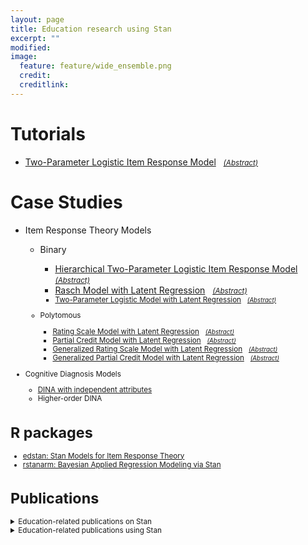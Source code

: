 ```yaml
---
layout: page
title: Education research using Stan
excerpt: ""
modified: 
image:
  feature: feature/wide_ensemble.png
  credit: 
  creditlink: 
---
```


# Tutorials
* [Two-Parameter Logistic Item Response Model](case-studies/tutorial_twopl.html) &nbsp; <small>[_(Abstract)_](../documentation/case-studies#two-parameter-logistic-item-response-model)</small>

# Case Studies
* Item Response Theory Models
  * Binary 
    * [Hierarchical Two-Parameter Logistic Item Response Model](case-studies/hierarchical_2pl.html) &nbsp; <small>[_(Abstract)_](../documentation/case-studies#hierarchical-two-parameter-logistic-item-response-model)</small>
    * [Rasch Model with Latent Regression](case-studies/rasch_latent_reg.html) &nbsp; <small>[_(Abstract)_](../documentation/case-studies#rasch-model-with-latent-regression)
    * [Two-Parameter Logistic Model with Latent Regression](case-studies/2pl_latent_reg.html) &nbsp; <small>[_(Abstract)_](../documentation/case-studies#two-parameter-logistic-model-with-latent-regression)</small>

  * Polytomous
    * [Rating Scale Model with Latent Regression](case-studies/rsm_latent_reg.html) &nbsp; <small>[_(Abstract)_](../documentation/case-studies#rating-scale-model-with-latent-regression)</small>
    * [Partial Credit Model with Latent Regression](case-studies/pcm_latent_reg.html) &nbsp; <small>[_(Abstract)_](../documentation/case-studies#partial-credit-model-with-latent-regression)</small>
    * [Generalized Rating Scale Model with Latent Regression](case-studies/grsm_latent_reg.html) &nbsp; <small>[_(Abstract)_](../documentation/case-studies#generalized-rating-scale-model-with-latent-regression)</small>
    * [Generalized Partial Credit Model with Latent Regression](case-studies/gpcm_latent_reg.html) &nbsp; <small>[_(Abstract)_](../documentation/case-studies#generalized-partial-credit-model-with-latent-regression)</small>

* Cognitive Diagnosis Models
    * [DINA with independent attributes](case-studies/dina_independence.html) 
    * Higher-order DINA

# R packages
* [edstan: Stan Models for Item Response Theory](https://cran.rstudio.com/web/packages/edstan/)
* [rstanarm: Bayesian Applied Regression Modeling via Stan](https://cran.rstudio.com/web/packages/rstanarm/)

# Publications
<details>
<summary>Education-related publications on Stan</summary>

<small>
> Robert L. Grant, Daniel C. Furr, Bob Carpenter, and Andrew Gelman. 2016. Fitting Bayesian item response models in Stata and Stan. arXiv 1601.03443.</small>

<small>
> Andrew Gelman, Daniel Lee, and Jiqiang Guo. 2016. Stan: A probabilistic programming language for Bayesian inference and optimization. Journal of Educational and Behavioral Statistics.
</small>

</details>

<details>
<summary>Education-related publications using Stan</summary><p>
<small>
> Gale, Julia, et al. "Student nurse selection and predictability of academic success: The Multiple Mini Interview project." Nurse Education Today 40 (2016): 123-127.

> Tan, Jessica Yik Chian. 2013. Mathematical modelling and statistical analysis of school-based student performance data. Thesis. School of Mathematical Sciences. University of Adelaide. https://digital.library.adelaide.edu.au/dspace/handle/2440/83277
</small>
</p></details>

